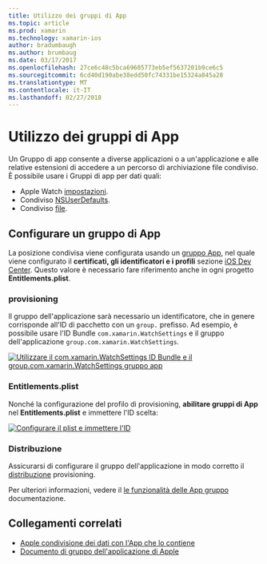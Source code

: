 ```yaml
---
title: Utilizzo dei gruppi di App
ms.topic: article
ms.prod: xamarin
ms.technology: xamarin-ios
author: bradumbaugh
ms.author: brumbaug
ms.date: 03/17/2017
ms.openlocfilehash: 27ce6c48c5bca69605773eb5ef5637201b9ce6c5
ms.sourcegitcommit: 6cd40d190abe38edd50fc74331be15324a845a28
ms.translationtype: MT
ms.contentlocale: it-IT
ms.lasthandoff: 02/27/2018
---
```

# <a name="working-with-app-groups"></a>Utilizzo dei gruppi di App


Un Gruppo di app consente a diverse applicazioni o a un'applicazione e alle relative estensioni di accedere a un percorso di archiviazione file condiviso. È possibile usare i Gruppi di app per dati quali:

- Apple Watch [impostazioni](~/ios/watchos/app-fundamentals/settings.md).
- Condiviso [NSUserDefaults](~/ios/watchos/app-fundamentals/parent-app.md#nsuserdefaults).
- Condiviso [file](~/ios/watchos/app-fundamentals/parent-app.md#files).

## <a name="configure-an-app-group"></a>Configurare un gruppo di App

La posizione condivisa viene configurata usando un [gruppo App](https://developer.apple.com/library/ios/documentation/Miscellaneous/Reference/EntitlementKeyReference/Chapters/EnablingAppSandbox.html#//apple_ref/doc/uid/TP40011195-CH4-SW19), nel quale viene configurato il **certificati, gli identificatori e i profili** sezione [iOS Dev Center](https://developer.apple.com/devcenter/ios/). Questo valore è necessario fare riferimento anche in ogni progetto **Entitlements.plist**.

### <a name="provisioning"></a>provisioning

Il gruppo dell'applicazione sarà necessario un identificatore, che in genere corrisponde all'ID di pacchetto con un `group.` prefisso. Ad esempio, è possibile usare l'ID Bundle `com.xamarin.WatchSettings` e il gruppo dell'applicazione `group.com.xamarin.WatchSettings`.

[ ![](app-groups-images/app-group-sml.png "Utilizzare il com.xamarin.WatchSettings ID Bundle e il group.com.xamarin.WatchSettings gruppo app")](app-groups-images/app-group.png)

### <a name="entitlementsplist"></a>Entitlements.plist

Nonché la configurazione del profilo di provisioning, **abilitare gruppi di App** nel **Entitlements.plist** e immettere l'ID scelta:

[ ![](app-groups-images/entitlements-sml.png "Configurare il plist e immettere l'ID")](app-groups-images/entitlements.png)


### <a name="deployment"></a>Distribuzione

Assicurarsi di configurare il gruppo dell'applicazione in modo corretto il [distribuzione](~/ios/watchos/deploy-test/index.md#app-groups) provisioning.


Per ulteriori informazioni, vedere il [le funzionalità delle App gruppo](~/ios/deploy-test/provisioning/capabilities/app-groups-capabilities.md) documentazione.


## <a name="related-links"></a>Collegamenti correlati

- [Apple condivisione dei dati con l'App che lo contiene](https://developer.apple.com/library/ios/documentation/General/Conceptual/ExtensibilityPG/ExtensionScenarios.html)
- [Documento di gruppo dell'applicazione di Apple](https://developer.apple.com/library/ios/documentation/Miscellaneous/Reference/EntitlementKeyReference/Chapters/EnablingAppSandbox.html#//apple_ref/doc/uid/TP40011195-CH4-SW19)
